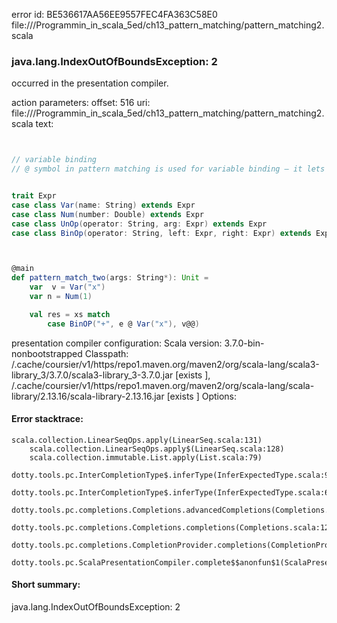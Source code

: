 error id: BE536617AA56EE9557FEC4FA363C58E0
file://<WORKSPACE>/Programmin_in_scala_5ed/ch13_pattern_matching/pattern_matching2.scala
### java.lang.IndexOutOfBoundsException: 2

occurred in the presentation compiler.



action parameters:
offset: 516
uri: file://<WORKSPACE>/Programmin_in_scala_5ed/ch13_pattern_matching/pattern_matching2.scala
text:
```scala


// variable binding
// @ symbol in pattern matching is used for variable binding — it lets you name the entire matched value


trait Expr
case class Var(name: String) extends Expr
case class Num(number: Double) extends Expr
case class UnOp(operator: String, arg: Expr) extends Expr
case class BinOp(operator: String, left: Expr, right: Expr) extends Expr



@main
def pattern_match_two(args: String*): Unit = 
    var  v = Var("x")
    var n = Num(1)

    val res = xs match
        case BinOP("+", e @ Var("x"), v@@)


```


presentation compiler configuration:
Scala version: 3.7.0-bin-nonbootstrapped
Classpath:
<HOME>/.cache/coursier/v1/https/repo1.maven.org/maven2/org/scala-lang/scala3-library_3/3.7.0/scala3-library_3-3.7.0.jar [exists ], <HOME>/.cache/coursier/v1/https/repo1.maven.org/maven2/org/scala-lang/scala-library/2.13.16/scala-library-2.13.16.jar [exists ]
Options:





#### Error stacktrace:

```
scala.collection.LinearSeqOps.apply(LinearSeq.scala:131)
	scala.collection.LinearSeqOps.apply$(LinearSeq.scala:128)
	scala.collection.immutable.List.apply(List.scala:79)
	dotty.tools.pc.InterCompletionType$.inferType(InferExpectedType.scala:98)
	dotty.tools.pc.InterCompletionType$.inferType(InferExpectedType.scala:66)
	dotty.tools.pc.completions.Completions.advancedCompletions(Completions.scala:523)
	dotty.tools.pc.completions.Completions.completions(Completions.scala:122)
	dotty.tools.pc.completions.CompletionProvider.completions(CompletionProvider.scala:139)
	dotty.tools.pc.ScalaPresentationCompiler.complete$$anonfun$1(ScalaPresentationCompiler.scala:191)
```
#### Short summary: 

java.lang.IndexOutOfBoundsException: 2